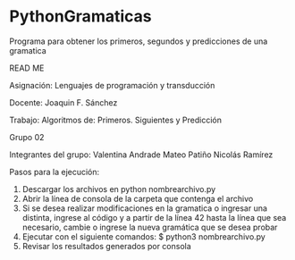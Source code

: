 # PythonGramaticas
Programa para obtener los primeros, segundos y predicciones de una gramatica

READ ME

Asignación: Lenguajes de programación y transducción

Docente: Joaquin F. Sánchez

Trabajo: Algoritmos de: Primeros. Siguientes y Predicción

Grupo 02

Integrantes del grupo:
    Valentina Andrade
    Mateo Patiño
    Nicolás Ramírez


Pasos para la ejecución:
1. Descargar los archivos en python nombrearchivo.py
2. Abrir la línea de consola de la carpeta que contenga el archivo
3. Si se desea realizar modificaciones en la gramatica o ingresar una distinta, ingrese al código y a partir de la línea 42 hasta la línea que sea necesario, cambie o ingrese la nueva gramática que se desea probar
4. Ejecutar con el siguiente comandos:
         $ python3 nombrearchivo.py
5. Revisar los resultados generados por consola
